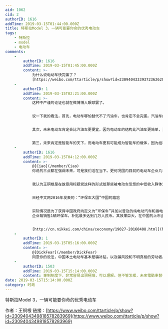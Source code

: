 ```yaml
---
aid: 1062
cid: 2
authorID: 1616
addTime: 2019-03-15T01:44:00.000Z
title: 特斯拉Model 3，一辆可能要你命的优秀电动车
tags:
    - 特斯拉
    - model
    - 电动车
comments:
    -
        authorID: 1616
        addTime: 2019-03-15T01:45:00.000Z
        content: >-
            为什么说电动车快完蛋了？
            [https://weibo.com/ttarticle/p/show?id=2309404333937236262007](https://weibo.com/ttarticle/p/show?id=2309404333937236262007)
    -
        authorID: 1
        addTime: 2019-03-15T02:21:00.000Z
        content: >-
            这种不严谨的论证也就在微博博人眼球罢了。


            说一下我的看法，首先，电动车哪怕替代不了汽油车，也肯定不会完蛋。汽油车的发展已经到头了，电动车虽然有续航和充电的短板，但并非致命性的缺陷，哪怕未来没有更大的突破，也有自己的市场地位。


            其次，未来电动车肯定会比汽油车更便宜，因为电动车的结构比汽油车更简单，当产业链更成熟的时候，价格必然比同等条件下的汽油车便宜。


            第三，未来肯定是智能车的天下，而电动车更有可能成为智能车的载体，因为结构更简单，控制更容易。
    -
        authorID: 1616
        addTime: 2019-03-15T04:12:00.000Z
        content: >-
            @[Ciao](/member/Ciao)
            你说的三点都在强调未来，可是我们活在当下。更何况国内目前的电动车企业几乎都是在骗补贴而不是真心在搞研发，国外的电动车行业顶级的特斯拉正如文中所说也很一般。


            我认为王铜根是在故意用标题党这样的形式给那些被电动车忽悠的中低收入群体泼冷水，让他们清醒一下，高收入群体买电动车不好用就扔了不心疼，中低收入好不容易攒钱买车，结果被一群卖电动车的忽悠，买了电动车后用着不舒服特别痛苦，对于这些群体，如果严肃的辅以数据长篇大论，他们会太长不看，只好用标题党加极端的内容才会吸引他们的注意力，他们才有可能看看，这样他们才能更理智点，也就会少上点当。


            日经中文网2016年发表的：“环保车大国”中国的尴尬


            实际情况是为了获得中国政府向定义为“环保车”并加以普及的纯电动汽车和插电式混合动力车提供的补贴，企业不断大量生产了无法销售出去的汽车。企业将汽车批发给关系密切的经销商和旗下企业、使之看起来好像已经售出，借此获取补贴，这样的企业在各地出现。
            企业每销售1辆环保车，补贴最多达到几万人民币。其效果巨大，在中国的上市企业中，甚至出现了仅凭政府补贴就赚到一半以上净利润的企业。


            [http://cn.nikkei.com/china/ceconomy/19027-20160408.html](http://cn.nikkei.com/china/ceconomy/19027-20160408.html)
    -
        authorID: 1
        addTime: 2019-03-15T05:16:00.000Z
        content: >-
            @[DickFear](/member/DickFear)
            同意你的说法，中国本土电动车基本是骗补贴，以及骗风投和不明真相的劳动者。只是国家财政这么瞎补贴也是醉醉的。
    -
        authorID: 1503
        addTime: 2019-03-15T15:14:00.000Z
        content: 專制制度下，非常容易出現極端，可以理解。但不管怎樣，未來電動車替代燃油車這個趨勢沒有錯。
date: 2019-03-15T15:14:00.000Z
category: 时政
---
```


特斯拉Model 3，一辆可能要你命的优秀电动车

作者：王铜根 链接：[https://www.weibo.com/ttarticle/p/show?id=2309404349818578283969](https://www.weibo.com/ttarticle/p/show?id=2309404349818578283969)

